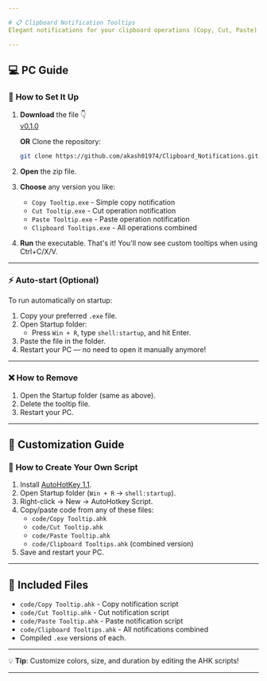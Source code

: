 ```yaml
---

# 📋 Clipboard Notification Tooltips  
Elegant notifications for your clipboard operations (Copy, Cut, Paste) with smooth animations!

---
```


## 💻 PC Guide

### 🔷 **How to Set It Up**  
1. **Download** the file 👇  
   [v0.1.0](https://github.com/akash01974/Clipboard_Notifications/releases/tag/v0.1.0)
   
   **OR** Clone the repository:
   
   ```bash
   git clone https://github.com/akash01974/Clipboard_Notifications.git
   ```

2. **Open** the zip file.

3. **Choose** any version you like:
   - `Copy Tooltip.exe` - Simple copy notification
   - `Cut Tooltip.exe` - Cut operation notification  
   - `Paste Tooltip.exe` - Paste operation notification
   - `Clipboard Tooltips.exe` - All operations combined

4. **Run** the executable. That's it! You'll now see custom tooltips when using Ctrl+C/X/V.

---

### ⚡ **Auto-start (Optional)**  
To run automatically on startup:  
1. Copy your preferred `.exe` file.
2. Open Startup folder:  
   - Press `Win + R`, type `shell:startup`, and hit Enter.
3. Paste the file in the folder.
4. Restart your PC — no need to open it manually anymore!

---

### ❌ **How to Remove**  
1. Open the Startup folder (same as above).
2. Delete the tooltip file.
3. Restart your PC.

---

## 🎨 **Customization Guide**

### 🔷 **How to Create Your Own Script**  
1. Install [AutoHotKey 1.1](https://www.autohotkey.com/download/ahk-install.exe).
2. Open Startup folder (`Win + R` → `shell:startup`).
3. Right-click → New → AutoHotkey Script.
4. Copy/paste code from any of these files:
   - `code/Copy Tooltip.ahk`  
   - `code/Cut Tooltip.ahk`  
   - `code/Paste Tooltip.ahk`  
   - `code/Clipboard Tooltips.ahk` (combined version)
5. Save and restart your PC.

---

## 📂 **Included Files**  
- `code/Copy Tooltip.ahk` - Copy notification script
- `code/Cut Tooltip.ahk` - Cut notification script  
- `code/Paste Tooltip.ahk` - Paste notification script
- `code/Clipboard Tooltips.ahk` - All notifications combined
- Compiled `.exe` versions of each.

---

💡 **Tip**: Customize colors, size, and duration by editing the AHK scripts!

---
